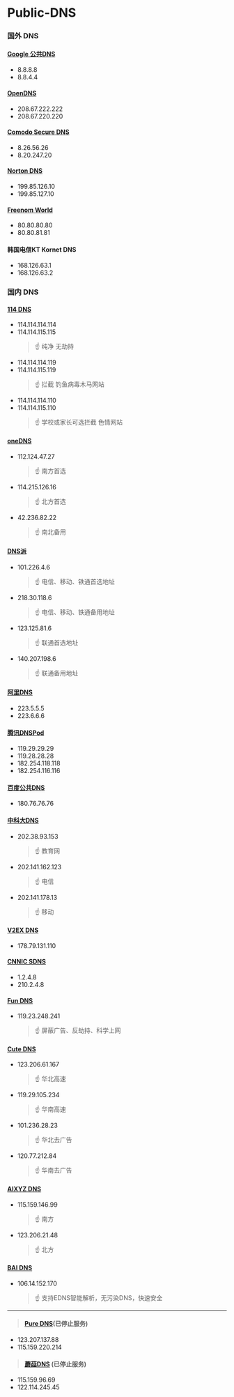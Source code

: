 # Public-DNS

### 国外 DNS

#### [Google 公共DNS](https://developers.google.com/speed/public-dns/)
   - 8.8.8.8
   - 8.8.4.4

#### [OpenDNS](https://www.opendns.com/)
   - 208.67.222.222
   - 208.67.220.220
#### [Comodo Secure DNS](https://www.comodo.com/secure-dns/)
   - 8.26.56.26
   - 8.20.247.20
#### [Norton DNS](https://dns.norton.com/)
   - 199.85.126.10
   - 199.85.127.10
#### [Freenom World](http://www.freenom.world)
   - 80.80.80.80
   - 80.80.81.81

#### 韩国电信KT Kornet DNS
- 168.126.63.1
- 168.126.63.2

### 国内 DNS

#### [114 DNS](https://www.114dns.com/)
- 114.114.114.114
- 114.114.115.115
   >☝ 纯净 无劫持 
- 114.114.114.119
- 114.114.115.119
   >☝ 拦截 钓鱼病毒木马网站
- 114.114.114.110
- 114.114.115.110
   >☝ 学校或家长可选拦截 色情网站
   
#### [oneDNS](http://www.onedns.net)
 - 112.124.47.27
      >☝ 南方首选
 - 114.215.126.16
      >☝ 北方首选
 - 42.236.82.22
      >☝ 南北备用
   
#### [DNS派](http://www.dnspai.com/public.html)
 - 101.226.4.6
      >☝ 电信、移动、铁通首选地址
 - 218.30.118.6
      >☝ 电信、移动、铁通备用地址
 - 123.125.81.6
      >☝ 联通首选地址
 - 140.207.198.6
      >☝ 联通备用地址
   
#### [阿里DNS](http://www.alidns.com/)

 - 223.5.5.5
 - 223.6.6.6
 
#### [腾讯DNSPod](https://www.dnspod.cn/Products/Public.DNS)
   
 - 119.29.29.29
 - 119.28.28.28
 - 182.254.118.118
 - 182.254.116.116
 
#### [百度公共DNS](http://dudns.baidu.com/intro/publicdns/)
  
 - 180.76.76.76
   
#### [中科大DNS](https://groups.google.com/forum/#!forum/neat-dns)
   
 - 202.38.93.153
      >☝ 教育网
 - 202.141.162.123
      >☝ 电信
 - 202.141.178.13
      >☝ 移动

#### [V2EX DNS](https://dns.v2ex.com/)

 - 178.79.131.110

#### [CNNIC SDNS](http://public.sdns.cn/)
   
 - 1.2.4.8
 - 210.2.4.8

#### [Fun DNS](http://www.fundns.cn/)

- 119.23.248.241
   >☝ 屏蔽广告、反劫持、科学上网

#### [Cute DNS](https://www.cutedns.cc/)

- 123.206.61.167
   >☝ 华北高速
- 119.29.105.234
   >☝ 华南高速
- 101.236.28.23
   >☝ 华北去广告
- 120.77.212.84
   >☝ 华南去广告

#### [AIXYZ DNS](https://aixyz.com/)

- 115.159.146.99
   >☝ 南方
- 123.206.21.48
   >☝ 北方
   
#### [BAI DNS](https://baidns.cn/)

- 106.14.152.170
   >☝ 支持EDNS智能解析，无污染DNS，快速安全


----------


>#### [Pure DNS](http://puredns.cn/)(已停止服务)
 - 123.207.137.88   
 - 115.159.220.214
>#### [蘑菇DNS](https://www.mogudns.net/) (已停止服务)
 - 115.159.96.69
 - 122.114.245.45
